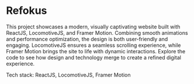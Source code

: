 # Refokus

This project showcases a modern, visually captivating website built with ReactJS, LocomotiveJS, and Framer Motion. Combining smooth animations and performance optimization, the design is both user-friendly and engaging. LocomotiveJS ensures a seamless scrolling experience, while Framer Motion brings the site to life with dynamic interactions. Explore the code to see how design and technology merge to create a refined digital experience.

Tech stack: ReactJS, LocomotiveJS, Framer Motion
